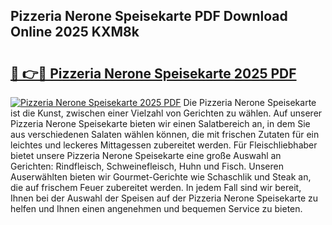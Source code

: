 ## Pizzeria Nerone Speisekarte PDF Download Online 2025 KXM8k

# <h2><a href="http://gcdccu.nevu.top/?p=Pizzeria+Nerone+Speisekarte">🔗 👉🔴 Pizzeria Nerone Speisekarte 2025 PDF</a></h2>

[![Pizzeria Nerone Speisekarte 2025 PDF](https://i.imgur.com/dBaPXMq.png)](http://gcdccu.nevu.top/?p=Pizzeria+Nerone+Speisekarte)
Die Pizzeria Nerone Speisekarte ist die Kunst, zwischen einer Vielzahl von Gerichten zu wählen. Auf unserer Pizzeria Nerone Speisekarte bieten wir einen Salatbereich an, in dem Sie aus verschiedenen Salaten wählen können, die mit frischen Zutaten für ein leichtes und leckeres Mittagessen zubereitet werden. Für Fleischliebhaber bietet unsere Pizzeria Nerone Speisekarte eine große Auswahl an Gerichten: Rindfleisch, Schweinefleisch, Huhn und Fisch. Unseren Auserwählten bieten wir Gourmet-Gerichte wie Schaschlik und Steak an, die auf frischem Feuer zubereitet werden. In jedem Fall sind wir bereit, Ihnen bei der Auswahl der Speisen auf der Pizzeria Nerone Speisekarte zu helfen und Ihnen einen angenehmen und bequemen Service zu bieten.
